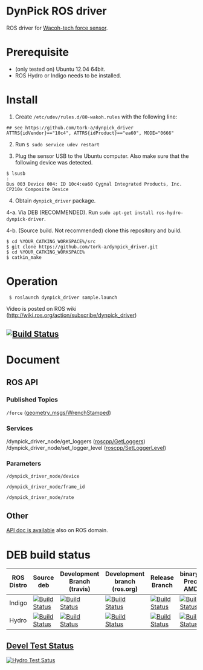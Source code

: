 DynPick ROS driver
==================================

ROS driver for [Wacoh-tech force sensor](http://www.wacoh-tech.com/en/products/dynpick/).

Prerequisite
==============

 * (only tested on) Ubuntu 12.04 64bit.
 * ROS Hydro or Indigo needs to be installed.

Install
==========

 1. Create `/etc/udev/rules.d/80-wakoh.rules` with the following line:

 ```
## see https://github.com/tork-a/dynpick_driver
ATTRS{idVendor}=="10c4", ATTRS{idProduct}=="ea60", MODE="0666"
 ```

 2. Run `$ sudo service udev restart`

 3. Plug the sensor USB to the Ubuntu computer. Also make sure that the following device was detected.

 ```
$ lsusb 
:
Bus 003 Device 004: ID 10c4:ea60 Cygnal Integrated Products, Inc. CP210x Composite Device
 ```

 4. Obtain `dynpick_driver` package.

 4-a. Via DEB (RECOMMENDED). Run `sudo apt-get install ros-hydro-dynpick-driver`.

 4-b. (Source build. Not recommended) clone this repository and build.

   ```
$ cd %YOUR_CATKING_WORKSPACE%/src
$ git clone https://github.com/tork-a/dynpick_driver.git
$ cd %YOUR_CATKING_WORKSPACE%
$ catkin_make
   ```

Operation
==========

```
 $ roslaunch dynpick_driver sample.launch
```

Video is posted on ROS wiki (http://wiki.ros.org/action/subscribe/dynpick_driver)

[![Build Status](https://travis-ci.org/tork-a/dynpick_driver.png)](https://travis-ci.org/tork-a/dynpick_driver)
--------------------------------------------------------------------------------------------------------------------------------------------

Document
========

## ROS API

### Published Topics

`/force` ([geometry_msgs/WrenchStamped](http://docs.ros.org/api/geometry_msgs/html/msg/WrenchStamped.html))

### Services

/dynpick_driver_node/get_loggers ([roscpp/GetLoggers](http://wiki.ros.org/roscpp))
/dynpick_driver_node/set_logger_level ([roscpp/SetLoggerLevel](http://wiki.ros.org/roscpp))

### Parameters

`/dynpick_driver_node/device`

`/dynpick_driver_node/frame_id`

`/dynpick_driver_node/rate`

Other
--------

[API doc is available](http://docs.ros.org/hydro/api/dynpick_driver/html/annotated.html) also on ROS domain.

DEB build status
================

| ROS Distro   | Source deb | Development Branch (travis)  | Development branch (ros.org) | Release Branch | binarydeb Precise AMD64 | Documentation (ros.org) |
| ------------- | ------------- | ---------------------------- | ---------------------------- | -------------- | ----------------------- | ----------------------- |
| Indigo | [![Build Status](http://jenkins.ros.org/buildStatus/icon?job=ros-indigo-dynpick_driver_sourcedeb)](http://jenkins.ros.org/job/ros-indigo-dynpick_driver_sourcedeb/) | [![Build Status](https://travis-ci.org/tork-a/dynpick_driver.png?branch=indigo-devel)](https://travis-ci.org/tork-a/dynpick_driver) | [![Build Status](http://jenkins.ros.org/buildStatus/icon?job=devel-indigo-dynpick_driver)](http://jenkins.ros.org/job/devel-indigo-dynpick_driver/) | [![Build Status](https://travis-ci.org/lagadic/dynpick_driver.png?branch=indigo)](https://travis-ci.org/lagadic/dynpick_driver) | [![Build Status](http://jenkins.ros.org/buildStatus/icon?job=ros-indigo-dynpick_driver_binarydeb_precise_amd64)](http://jenkins.ros.org/job/ros-indigo-dynpick_driver_binarydeb_precise_amd64/) | [![Build Status](http://jenkins.ros.org/buildStatus/icon?job=doc-indigo-dynpick_driver)](http://jenkins.ros.org/job/doc-indigo-dynpick_driver/) |
| Hydro | [![Build Status](http://jenkins.ros.org/buildStatus/icon?job=ros-hydro-dynpick_driver_sourcedeb)](http://jenkins.ros.org/job/ros-hydro-dynpick_driver_sourcedeb/) | [![Build Status](https://travis-ci.org/tork-a/dynpick_driver.png?branch=hydro-devel)](https://travis-ci.org/tork-a/dynpick_driver) | [![Build Status](http://jenkins.ros.org/buildStatus/icon?job=devel-hydro-dynpick_driver)](http://jenkins.ros.org/job/devel-hydro-dynpick_driver/) | [![Build Status](https://travis-ci.org/lagadic/dynpick_driver.png?branch=hydro)](https://travis-ci.org/lagadic/dynpick_driver) | [![Build Status](http://jenkins.ros.org/buildStatus/icon?job=ros-hydro-dynpick_driver_binarydeb_precise_amd64)](http://jenkins.ros.org/job/ros-hydro-dynpick_driver_binarydeb_precise_amd64/) | [![Build Status](http://jenkins.ros.org/buildStatus/icon?job=doc-hydro-dynpick_driver)](http://jenkins.ros.org/job/doc-hydro-dynpick_driver/) |

[Devel Test Status](http://wiki.ros.org/regression_tests#Development_Tests)
-------------------------------------------------------------------------------------

[![Hydro Test Satus](http://jenkins.ros.org/job/devel-hydro-dynpick_driver/test/trend?job)](http://jenkins.ros.org/job/devel-hydro-dynpick_driver/)
